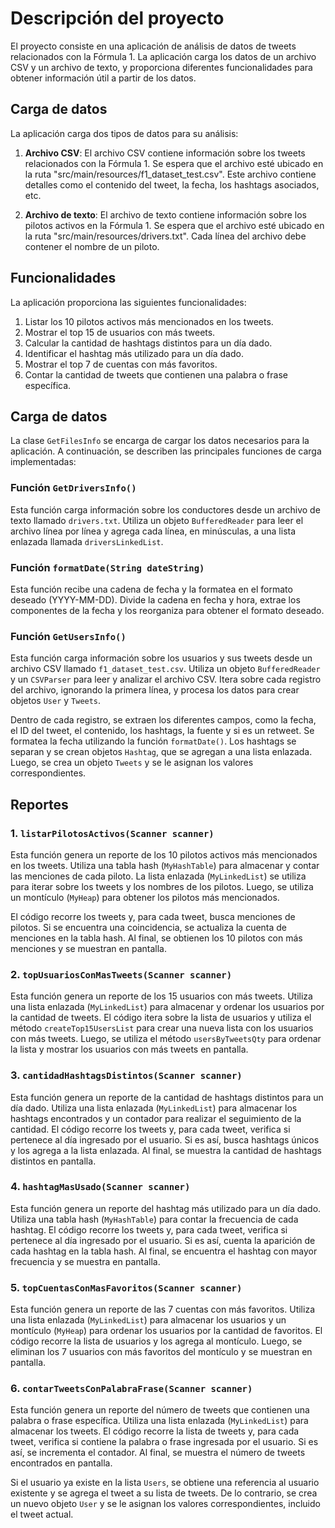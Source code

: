 # Descripción del proyecto

El proyecto consiste en una aplicación de análisis de datos de tweets relacionados con la Fórmula 1. La aplicación carga los datos de un archivo CSV y un archivo de texto, y proporciona diferentes funcionalidades para obtener información útil a partir de los datos.

## Carga de datos

La aplicación carga dos tipos de datos para su análisis:

1. **Archivo CSV**: El archivo CSV contiene información sobre los tweets relacionados con la Fórmula 1. Se espera que el archivo esté ubicado en la ruta "src/main/resources/f1_dataset_test.csv". Este archivo contiene detalles como el contenido del tweet, la fecha, los hashtags asociados, etc.

2. **Archivo de texto**: El archivo de texto contiene información sobre los pilotos activos en la Fórmula 1. Se espera que el archivo esté ubicado en la ruta "src/main/resources/drivers.txt". Cada línea del archivo debe contener el nombre de un piloto.

## Funcionalidades

La aplicación proporciona las siguientes funcionalidades:

1. Listar los 10 pilotos activos más mencionados en los tweets.
2. Mostrar el top 15 de usuarios con más tweets.
3. Calcular la cantidad de hashtags distintos para un día dado.
4. Identificar el hashtag más utilizado para un día dado.
5. Mostrar el top 7 de cuentas con más favoritos.
6. Contar la cantidad de tweets que contienen una palabra o frase específica.

## Carga de datos

La clase `GetFilesInfo` se encarga de cargar los datos necesarios para la aplicación. A continuación, se describen las principales funciones de carga implementadas:

### Función `GetDriversInfo()`

Esta función carga información sobre los conductores desde un archivo de texto llamado `drivers.txt`. Utiliza un objeto `BufferedReader` para leer el archivo línea por línea y agrega cada línea, en minúsculas, a una lista enlazada llamada `driversLinkedList`.

### Función `formatDate(String dateString)`

Esta función recibe una cadena de fecha y la formatea en el formato deseado (YYYY-MM-DD). Divide la cadena en fecha y hora, extrae los componentes de la fecha y los reorganiza para obtener el formato deseado.

### Función `GetUsersInfo()`

Esta función carga información sobre los usuarios y sus tweets desde un archivo CSV llamado `f1_dataset_test.csv`. Utiliza un objeto `BufferedReader` y un `CSVParser` para leer y analizar el archivo CSV. Itera sobre cada registro del archivo, ignorando la primera línea, y procesa los datos para crear objetos `User` y `Tweets`. 

Dentro de cada registro, se extraen los diferentes campos, como la fecha, el ID del tweet, el contenido, los hashtags, la fuente y si es un retweet. Se formatea la fecha utilizando la función `formatDate()`. Los hashtags se separan y se crean objetos `Hashtag`, que se agregan a una lista enlazada. Luego, se crea un objeto `Tweets` y se le asignan los valores correspondientes.

## Reportes

### 1. `listarPilotosActivos(Scanner scanner)`

Esta función genera un reporte de los 10 pilotos activos más mencionados en los tweets. Utiliza una tabla hash (`MyHashTable`) para almacenar y contar las menciones de cada piloto. La lista enlazada (`MyLinkedList`) se utiliza para iterar sobre los tweets y los nombres de los pilotos. Luego, se utiliza un montículo (`MyHeap`) para obtener los pilotos más mencionados.

El código recorre los tweets y, para cada tweet, busca menciones de pilotos. Si se encuentra una coincidencia, se actualiza la cuenta de menciones en la tabla hash. Al final, se obtienen los 10 pilotos con más menciones y se muestran en pantalla.

### 2. `topUsuariosConMasTweets(Scanner scanner)`

Esta función genera un reporte de los 15 usuarios con más tweets. Utiliza una lista enlazada (`MyLinkedList`) para almacenar y ordenar los usuarios por la cantidad de tweets. El código itera sobre la lista de usuarios y utiliza el método `createTop15UsersList` para crear una nueva lista con los usuarios con más tweets. Luego, se utiliza el método `usersByTweetsQty` para ordenar la lista y mostrar los usuarios con más tweets en pantalla.

### 3. `cantidadHashtagsDistintos(Scanner scanner)`

Esta función genera un reporte de la cantidad de hashtags distintos para un día dado. Utiliza una lista enlazada (`MyLinkedList`) para almacenar los hashtags encontrados y un contador para realizar el seguimiento de la cantidad. El código recorre los tweets y, para cada tweet, verifica si pertenece al día ingresado por el usuario. Si es así, busca hashtags únicos y los agrega a la lista enlazada. Al final, se muestra la cantidad de hashtags distintos en pantalla.

### 4. `hashtagMasUsado(Scanner scanner)`

Esta función genera un reporte del hashtag más utilizado para un día dado. Utiliza una tabla hash (`MyHashTable`) para contar la frecuencia de cada hashtag. El código recorre los tweets y, para cada tweet, verifica si pertenece al día ingresado por el usuario. Si es así, cuenta la aparición de cada hashtag en la tabla hash. Al final, se encuentra el hashtag con mayor frecuencia y se muestra en pantalla.

### 5. `topCuentasConMasFavoritos(Scanner scanner)`

Esta función genera un reporte de las 7 cuentas con más favoritos. Utiliza una lista enlazada (`MyLinkedList`) para almacenar los usuarios y un montículo (`MyHeap`) para ordenar los usuarios por la cantidad de favoritos. El código recorre la lista de usuarios y los agrega al montículo. Luego, se eliminan los 7 usuarios con más favoritos del montículo y se muestran en pantalla.

### 6. `contarTweetsConPalabraFrase(Scanner scanner)`

Esta función genera un reporte del número de tweets que contienen una palabra o frase específica. Utiliza una lista enlazada (`MyLinkedList`) para almacenar los tweets. El código recorre la lista de tweets y, para cada tweet, verifica si contiene la palabra o frase ingresada por el usuario. Si es así, se incrementa el contador. Al final, se muestra el número de tweets encontrados en pantalla.


Si el usuario ya existe en la lista `Users`, se obtiene una referencia al usuario existente y se agrega el tweet a su lista de tweets. De lo contrario, se crea un nuevo objeto `User` y se le asignan los valores correspondientes, incluido el tweet actual.
